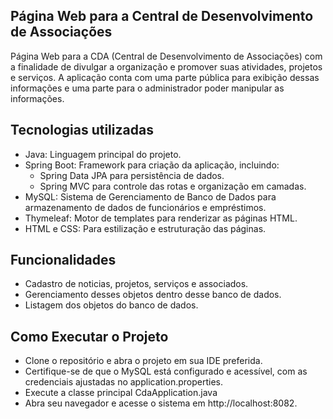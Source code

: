 ## Página Web para a Central de Desenvolvimento de Associações

Página Web para a CDA (Central de Desenvolvimento de Associações) com a finalidade de divulgar a organização e promover suas atividades, projetos e serviços. 
A aplicação conta com uma parte pública para exibição dessas informações e uma parte para o administrador poder manipular as informações.

## Tecnologias utilizadas

- Java: Linguagem principal do projeto.
- Spring Boot: Framework para criação da aplicação, incluindo:
    - Spring Data JPA para persistência de dados.
    - Spring MVC para controle das rotas e organização em camadas.
- MySQL: Sistema de Gerenciamento de Banco de Dados para armazenamento de dados de funcionários e empréstimos.
- Thymeleaf: Motor de templates para renderizar as páginas HTML.
- HTML e CSS: Para estilização e estruturação das páginas.

## Funcionalidades

- Cadastro de noticias, projetos, serviços e associados.
- Gerenciamento desses objetos dentro desse banco de dados.
- Listagem dos objetos do banco de dados.
  
## Como Executar o Projeto

- Clone o repositório e abra o projeto em sua IDE preferida.
- Certifique-se de que o MySQL está configurado e acessível, com as credenciais ajustadas no application.properties.
- Execute a classe principal CdaApplication.java
- Abra seu navegador e acesse o sistema em http://localhost:8082.
